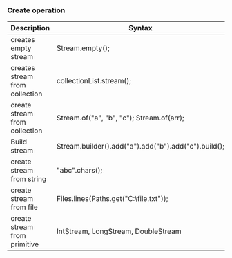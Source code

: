 
### Create operation

|  Description | Syntax  |  
|--|--|  
|creates empty stream|Stream.empty();|     
creates stream from collection |collectionList.stream();  
create stream from collection | Stream.of("a", "b", "c"); Stream.of(arr);     
Build stream | Stream.<String>builder().add("a").add("b").add("c").build();    
create stream from string | "abc".chars();
create stream from file | Files.lines(Paths.get("C:\\file.txt"));
create stream from primitive | IntStream, LongStream, DoubleStream   
  
